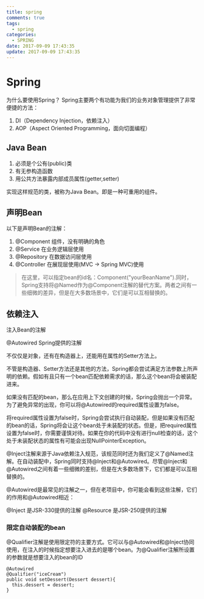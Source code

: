 ```yaml
---
title: spring
comments: true
tags:
  - spring
categories:
  - SPRING
date: 2017-09-09 17:43:35
update: 2017-09-09 17:43:35
---
```



# Spring


为什么要使用Spring？
Spring主要两个有功能为我们的业务对象管理提供了非常便捷的方法：

1. DI（Dependency Injection，依赖注入）
2. AOP（Aspect Oriented Programming，面向切面编程）

## Java Bean

1. 必须是个公有(public)类
2. 有无参构造函数
3. 用公共方法暴露内部成员属性(getter,setter)

实现这样规范的类，被称为Java Bean。即是一种可重用的组件。

## 声明Bean

以下是声明Bean的注解：
1. @Component 组件，没有明确的角色
2. @Service 在业务逻辑层使用
3. @Repository 在数据访问层使用
4. @Controller 在展现层使用(MVC -> Spring MVC)使用

>在这里，可以指定bean的id名：Component("yourBeanName").同时，Spring支持将@Named作为@Component注解的替代方案。两者之间有一些细微的差异，但是在大多数场景中，它们是可以互相替换的。

## 依赖注入
注入Bean的注解

@Autowired Spring提供的注解

不仅仅是对象，还有在构造器上，还能用在属性的Setter方法上。

不管是构造器、Setter方法还是其他的方法，Spring都会尝试满足方法参数上所声明的依赖。假如有且只有一个bean匹配依赖需求的话，那么这个bean将会被装配进来。

如果没有匹配的bean，那么在应用上下文创建的时候，Spring会抛出一个异常。为了避免异常的出现，你可以将@Autowired的required属性设置为false。

将required属性设置为false时，Spring会尝试执行自动装配，但是如果没有匹配的bean的话，Spring将会让这个bean处于未装配的状态。但是，把required属性设置为false时，你需要谨慎对待。如果在你的代码中没有进行null检查的话，这个处于未装配状态的属性有可能会出现NullPointerException。

@Inject注解来源于Java依赖注入规范，该规范同时还为我们定义了@Named注解。在自动装配中，Spring同时支持@Inject和@Autowired。尽管@Inject和@Autowired之间有着一些细微的差别，但是在大多数场景下，它们都是可以互相替换的。

@Autowired是最常见的注解之一，但在老项目中，你可能会看到这些注解，它们的作用和@Autowired相近：

@Inject 是JSR-330提供的注解
@Resource 是JSR-250提供的注解


### 限定自动装配的bean
@Qualifier注解是使用限定符的主要方式。它可以与@Autowired和@Inject协同使用，在注入的时候指定想要注入进去的是哪个bean。为@Qualifier注解所设置的参数就是想要注入的bean的ID

```
@Autowired
@Qualifier("iceCream")
public void setDessert(Dessert dessert){
  this.dessert = dessert;
}
```